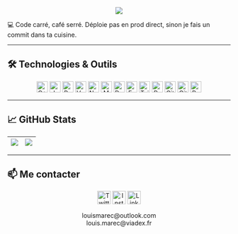 
<p align="center">
  <img src="https://capsule-render.vercel.app/api?type=waving&color=0:3b82f6,100:9333ea&height=180&section=header&fontSize=40&fontAlign=center&fontColor=ffffff" />
</p>

💻 Code carré, café serré. Déploie pas en prod direct, sinon je fais un commit dans ta cuisine.

---

## 🛠️ Technologies & Outils
<p align="center">
    <img alt="C++" src="https://img.shields.io/badge/C%2B%2B-00599C?style=for-the-badge&logo=c%2B%2B&logoColor=white" height="25px"/>
    <img alt="JavaScript" src="https://img.shields.io/badge/JavaScript-323330?style=for-the-badge&logo=javascript&logoColor=F7DF1E" height="25px"/>
    <img alt="React" src="https://img.shields.io/badge/React-20232A?style=for-the-badge&logo=react&logoColor=61DAFB" height="25px"/>
    <img alt="Vue.js" src="https://img.shields.io/badge/Vue.js-35495E?style=for-the-badge&logo=vue.js&logoColor=4FC08D" height="25px"/>
    <img alt="Node.js" src="https://img.shields.io/badge/Node.js-43853D?style=for-the-badge&logo=node-dot-js&logoColor=white" height="25px"/>
    <img alt="MongoDB" src="https://img.shields.io/badge/MongoDB-13aa52?style=for-the-badge&logo=mongodb&logoColor=white" height="25px"/>
    <img alt="Docker" src="https://img.shields.io/badge/Docker-2496ED?style=for-the-badge&logo=docker&logoColor=white" height="25px"/>
    <img alt="Express.js" src="https://img.shields.io/badge/Express.js-404d59?style=for-the-badge&logo=express&logoColor=white" height="25px"/>
    <img alt="TailwindCSS" src="https://img.shields.io/badge/Tailwind_CSS-38B2AC?style=for-the-badge&logo=tailwind-css&logoColor=white" height="25px"/>
    <img alt="Python" src="https://img.shields.io/badge/Python-14354C?style=for-the-badge&logo=python&logoColor=white" height="25px"/>
    <img alt="Git" src="https://img.shields.io/badge/Git-F05032?style=for-the-badge&logo=git&logoColor=white" height="25px"/>
    <img alt="GitHub Actions" src="https://img.shields.io/badge/GitHub_Actions-2088FF?style=for-the-badge&logo=github-actions&logoColor=white" height="25px"/>
    <img alt="Postman" src="https://img.shields.io/badge/Postman-FF6C37?style=for-the-badge&logo=postman&logoColor=white" height="25px"/>
  </p>

---

## 📈 GitHub Stats

<div align="center">

| <img src="https://github-readme-stats.vercel.app/api?username=Toastaspiring&show_icons=true&theme=tokyonight&hide_border=true&rank_icon=github" /> | <img src="https://github-readme-stats.vercel.app/api/top-langs/?username=Toastaspiring&layout=compact&theme=tokyonight&hide_border=true" /> |
|---|---|

</div>

---

## 📫 Me contacter

<p align="center">
  <a href="https://x.com/WowAToast" target="_blank"><img alt="Twitter" src="https://img.shields.io/badge/X-1DA1F2?style=for-the-badge&logo=x&logoColor=white" height="30px"/></a>
  <a href="https://www.instagram.com/louismarec1/" target="_blank"><img alt="Instagram" src="https://img.shields.io/badge/Instagram-E4405F?style=for-the-badge&logo=instagram&logoColor=white" height="30px"/></a>
  <a href="https://www.linkedin.com/in/marec-louis/" target="_blank"><img alt="LinkedIn" src="https://img.shields.io/badge/LinkedIn-0077B5?style=for-the-badge&logo=linkedin&logoColor=white" height="30px"/></a>
</p>

<p align="center">
  louismarec@outlook.com </br>louis.marec@viadex.fr
</p>
